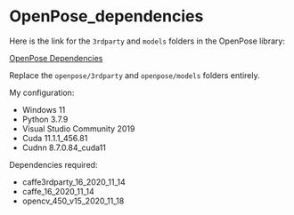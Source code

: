 # OpenPose_dependencies
Here is the link for the `3rdparty` and `models` folders in the OpenPose library:

[OpenPose Dependencies](https://1drv.ms/u/s!AnrMnbcjJgECo4UTVRJ5Un1xvcuQDA?e=DU3d1g)

Replace the `openpose/3rdparty` and `openpose/models` folders entirely.

My configuration:
- Windows 11
- Python 3.7.9
- Visual Studio Community 2019
- Cuda 11.1.1_456.81
- Cudnn 8.7.0.84_cuda11

Dependencies required:
- caffe3rdparty_16_2020_11_14
- caffe_16_2020_11_14
- opencv_450_v15_2020_11_18
